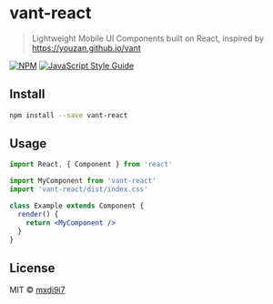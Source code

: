 # vant-react

> Lightweight Mobile UI Components built on React, inspired by https://youzan.github.io/vant

[![NPM](https://img.shields.io/npm/v/vant-react.svg)](https://www.npmjs.com/package/vant-react) [![JavaScript Style Guide](https://img.shields.io/badge/code_style-standard-brightgreen.svg)](https://standardjs.com)

## Install

```bash
npm install --save vant-react
```

## Usage

```jsx
import React, { Component } from 'react'

import MyComponent from 'vant-react'
import 'vant-react/dist/index.css'

class Example extends Component {
  render() {
    return <MyComponent />
  }
}
```

## License

MIT © [mxdi9i7](https://github.com/mxdi9i7)
